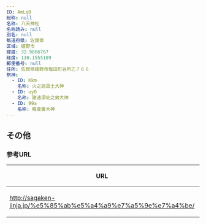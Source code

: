 ```yaml
---
ID: AmLq0
総称: null
名称: 八天神社
名称読み: null
別名: null
都道府県: 佐賀県
区域: 嬉野市
緯度: 32.9866767
経度: 130.1555109
郵便番号: null
住所: 佐賀県嬉野市塩田町谷所乙７６６
祭神:
  - ID: Kkm
    名称: 火之迦具土大神
  - ID: uyO
    名称: 建速須佐之男大神
  - ID: 99a
    名称: 稚産霊大神
---
```


## その他

### 参考URL

| URL                                                           | 説明   |
| ------------------------------------------------------------- | ------ |
| http://sagaken-jinja.jp/%e5%85%ab%e5%a4%a9%e7%a5%9e%e7%a4%be/ | 神社庁 |
